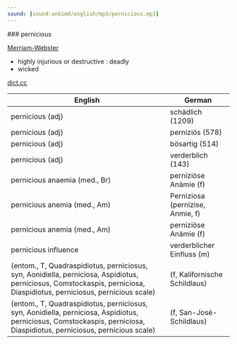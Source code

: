 ```yaml
---
sound: [sound:ankimd/english/mp3/pernicious.mp3]
---
```


\### pernicious

[Merriam-Webster](https://www.merriam-webster.com/dictionary/pernicious)

- highly injurious or destructive : deadly
- wicked

[dict.cc](https://www.dict.cc/pernicious)

| English        | German       |
| -------------- | ------------ |
| pernicious (adj) | schädlich (1209) |
| pernicious (adj) | perniziös (578) |
| pernicious (adj) | bösartig (514) |
| pernicious (adj) | verderblich (143) |
| pernicious anaemia <PA> (med., Br) | perniziöse Anämie <PA> (f) |
| pernicious anemia <PA> (med., Am) | Perniziosa (pernizise, Anmie, f) |
| pernicious anemia <PA> (med., Am) | perniziöse Anämie <PA> (f) |
| pernicious influence | verderblicher Einfluss (m) |
|  (entom., T, Quadraspidiotus, perniciosus, syn, Aonidiella, perniciosa, Aspidiotus, perniciosus, Comstockaspis, perniciosa, Diaspidiotus, perniciosus, pernicious scale) |  (f, Kalifornische Schildlaus) |
|  (entom., T, Quadraspidiotus, perniciosus, syn, Aonidiella, perniciosa, Aspidiotus, perniciosus, Comstockaspis, perniciosa, Diaspidiotus, perniciosus, pernicious scale) |  (f, San-José-Schildlaus) |
